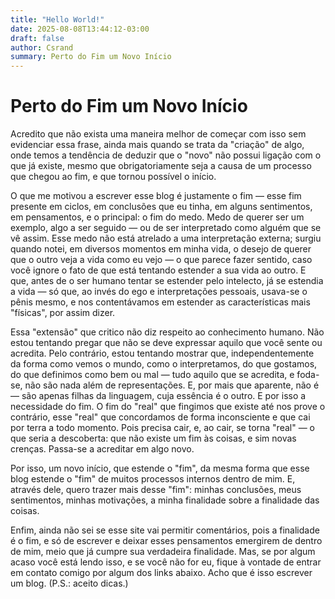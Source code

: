 ```yaml
---
title: "Hello World!"
date: 2025-08-08T13:44:12-03:00
draft: false
author: Csrand
summary: Perto do Fim um Novo Início
---
```

# Perto do Fim um Novo Início
Acredito que não exista uma maneira melhor de começar com isso sem evidenciar essa frase, ainda mais quando se trata da "criação" de algo, onde temos a tendência de deduzir que o "novo" não possui ligação com o que já existe, mesmo que obrigatoriamente seja a causa de um processo que chegou ao fim, e que tornou possível o início.

O que me motivou a escrever esse blog é justamente o fim — esse fim presente em ciclos, em conclusões que eu tinha, em alguns sentimentos, em pensamentos, e o principal: o fim do medo. Medo de querer ser um exemplo, algo a ser seguido — ou de ser interpretado como alguém que se vê assim. Esse medo não está atrelado a uma interpretação externa; surgiu quando notei, em diversos momentos em minha vida, o desejo de querer que o outro veja a vida como eu vejo — o que parece fazer sentido, caso você ignore o fato de que está tentando estender a sua vida ao outro. E que, antes de o ser humano tentar se estender pelo intelecto, já se estendia a vida — só que, ao invés do ego e interpretações pessoais, usava-se o pênis mesmo, e nos contentávamos em estender as características mais "físicas", por assim dizer.

Essa "extensão" que critico não diz respeito ao conhecimento humano. Não estou tentando pregar que não se deve expressar aquilo que você sente ou acredita. Pelo contrário, estou tentando mostrar que, independentemente da forma como vemos o mundo, como o interpretamos, do que gostamos, do que definimos como bem ou mal — tudo aquilo que se acredita, e foda-se, não são nada além de representações. E, por mais que aparente, não é — são apenas filhas da linguagem, cuja essência é o outro. E por isso a necessidade do fim. O fim do "real" que fingimos que existe até nos prove o contrário, esse "real" que concordamos de forma inconsciente e que cai por terra a todo momento. Pois precisa cair, e, ao cair, se torna "real" — o que seria a descoberta: que não existe um fim às coisas, e sim novas crenças. Passa-se a acreditar em algo novo.

Por isso, um novo início, que estende o "fim", da mesma forma que esse blog estende o "fim" de muitos processos internos dentro de mim. E, através dele, quero trazer mais desse "fim": minhas conclusões, meus sentimentos, minhas motivações, a minha finalidade sobre a finalidade das coisas.

Enfim, ainda não sei se esse site vai permitir comentários, pois a finalidade é o fim, e só de escrever e deixar esses pensamentos emergirem de dentro de mim, meio que já cumpre sua verdadeira finalidade. Mas, se por algum acaso você está lendo isso, e se você não for eu, fique à vontade de entrar em contato comigo por algum dos links abaixo. Acho que é isso escrever um blog.
(P.S.: aceito dicas.)
